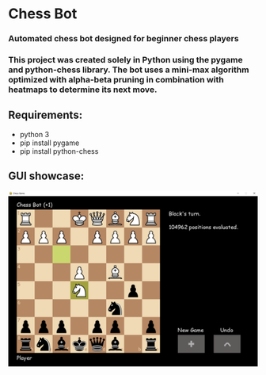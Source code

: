 # Chess Bot

### Automated chess bot designed for beginner chess players
### This project was created solely in Python using the pygame and python-chess library. The bot uses a mini-max algorithm optimized with alpha-beta pruning in combination with heatmaps to determine its next move.

## Requirements:
- python 3
- pip install pygame
- pip install python-chess


## GUI showcase:

![chess.PNG](https://github.com/jason-j-wang/CS-Coop-Final-Project/blob/main/showcase/chess.PNG?raw=true)
